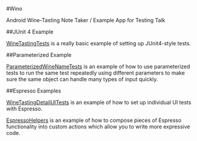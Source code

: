 #Wino

Android Wine-Tasting Note Taker / Example App for Testing Talk 

##JUnit 4 Example

[WineTastingTests](app/src/androidTest/java/com/designatednerd/wino/model/WineTastingTests.java) is a really basic example of setting up JUnit4-style tests. 

##Parameterized Example

[ParameterizedWineNameTests](app/src/androidTest/java/com/designatednerd/wino/model/ParameterizedWineNameTests.java) is an example of how to use parameterized tests to run the same test repeatedly using different parameters to make sure the same object can handle many types of input quickly. 

##Espresso Examples

[WineTastingDetailUITests](app/src/androidTest/java/com/designatednerd/wino/ui/WineTastingDetailUITests.java) is an example of how to set up individual UI tests with Espresso. 

[EspressoHelpers](app/src/androidTest/java/com/designatednerd/wino/ui/EspressoHelpers.java) is an example of how to compose pieces of Espresso functionality into custom actions which allow you to write more expressive code. 